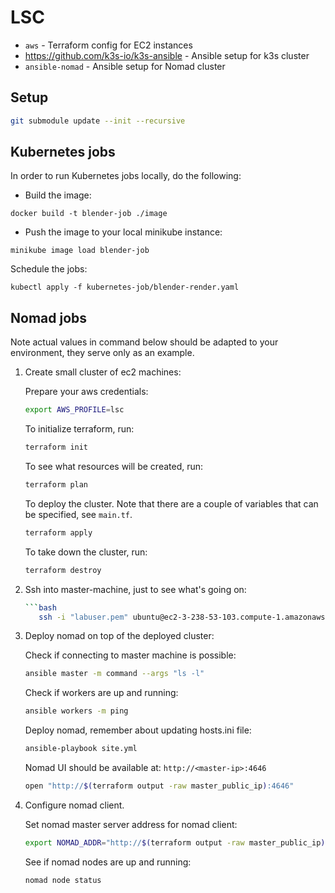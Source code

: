 # LSC

- `aws` - Terraform config for EC2 instances
- https://github.com/k3s-io/k3s-ansible - Ansible setup for k3s cluster
- `ansible-nomad` - Ansible setup for Nomad cluster

## Setup

```bash
git submodule update --init --recursive
```

## Kubernetes jobs

In order to run Kubernetes jobs locally, do the following:
- Build the image:
```
docker build -t blender-job ./image
```
- Push the image to your local minikube instance:
```
minikube image load blender-job
```
Schedule the jobs:
```
kubectl apply -f kubernetes-job/blender-render.yaml
```

## Nomad jobs
Note actual values in command below should be adapted to your environment,
they serve only as an example.

1. Create small cluster of ec2 machines:
  
   Prepare your aws credentials: 
   ```bash
   export AWS_PROFILE=lsc
   ```
   
   To initialize terraform, run:
   ```bash
   terraform init
   ```
   
   To see what resources will be created, run:
   ```bash
   terraform plan
   ```
   
   To deploy the cluster. 
   Note that there are a couple of variables that can be specified, see `main.tf`.
   ```bash
   terraform apply
   ```
   
   To take down the cluster, run:
   ```bash
   terraform destroy
   ```
   
2. Ssh into master-machine, just to see what's going on:
   ```bash
   ```bash
      ssh -i "labuser.pem" ubuntu@ec2-3-238-53-103.compute-1.amazonaws.com
   ```
3. Deploy nomad on top of the deployed cluster:
   
   Check if connecting to master machine is possible:
   ```bash
   ansible master -m command --args "ls -l"
   ```
   
   Check if workers are up and running:
   ```bash
   ansible workers -m ping
   ```
   
   Deploy nomad, remember about updating hosts.ini file:
   ```bash
   ansible-playbook site.yml
   ```

   Nomad UI should be available at: `http://<master-ip>:4646`
   ```bash
   open "http://$(terraform output -raw master_public_ip):4646"
   ```

4. Configure nomad client.
   
   Set nomad master server address for nomad client:
   ```bash
   export NOMAD_ADDR="http://$(terraform output -raw master_public_ip):4646"
   ```
   
   See if nomad nodes are up and running:
   ```bash
   nomad node status
   ```


